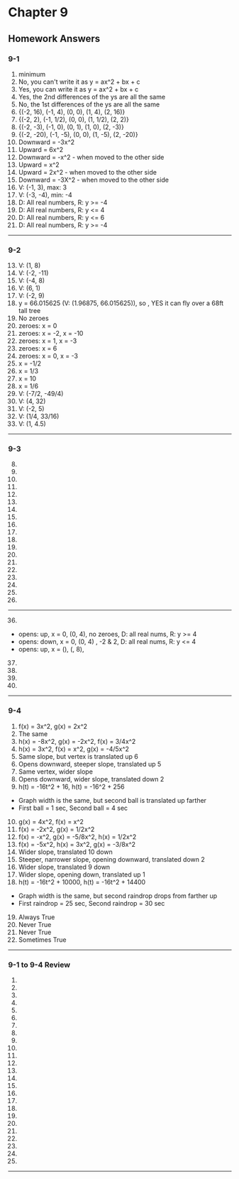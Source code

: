 # Chapter 9

## Homework Answers

### 9-1

1. minimum
2. No, you can't write it as y = ax^2 + bx + c
3. Yes, you can write it as y = ax^2 + bx + c
4. Yes, the 2nd differences of the ys are all the same
5. No, the 1st differences of the ys are all the same
6. {(-2, 16), (-1, 4), (0, 0), (1, 4), (2, 16)}
7. {(-2, 2), (-1, 1/2), (0, 0), (1, 1/2), (2, 2)}
8. {(-2, -3), (-1, 0), (0, 1), (1, 0), (2, -3)}
9. {(-2, -20), (-1, -5), (0, 0), (1, -5), (2, -20)}
10. Downward = -3x^2
11. Upward = 6x^2
12. Downward = -x^2 - when moved to the other side
13. Upward = x^2
14. Upward = 2x^2 - when moved to the other side
15. Downward = -3X^2 - when moved to the other side
16. V: (-1, 3), max: 3
17. V: (-3, -4), min: -4
18. D: All real numbers, R: y >= -4
19. D: All real numbers, R: y <= 4
20. D: All real numbers, R: y <= 6
21. D: All real numbers, R: y >= -4

---

### 9-2

13. V: (1, 8)
14. V: (-2, -11)
15. V: (-4, 8)
16. V: (6, 1)
17. V: (-2, 9)
18. y = 66.015625 (V: (1.96875, 66.015625)), so , YES it can fly over a 68ft tall tree
19. No zeroes
20. zeroes: x = 0
21. zeroes: x = -2, x = -10
22. zeroes: x = 1, x = -3
23. zeroes: x = 6
24. zeroes: x = 0, x = -3
25. x = -1/2
26. x = 1/3
27. x = 10
28. x = 1/6
29. V: (-7/2, -49/4) 
30. V: (4, 32)
31. V: (-2, 5)
32. V: (1/4, 33/16)
33. V: (1, 4.5)

---

### 9-3

8.
9.
10.
11.
12.
13.
14.
15.
16.
17.
18.
19.
20.
21.
22.
23.
24.
25.
26.

---

36.
  - opens: up, x = 0, (0, 4), no zeroes, D: all real nums, R: y >= 4
  - opens: down, x = 0, (0, 4) , -2 & 2, D: all real nums, R: y <= 4
  - opens: up, x = (), (, 8), 
37.
38.
39.
40.

---

### 9-4

1. f(x) = 3x^2, g(x) = 2x^2
2. The same
3. h(x) = -8x^2, g(x) = -2x^2, f(x) = 3/4x^2
4. h(x) = 3x^2, f(x) = x^2, g(x) = -4/5x^2
5. Same slope, but vertex is translated up 6
6. Opens downward, steeper slope, translated up 5
7. Same vertex, wider slope
8. Opens downward, wider slope, translated down 2
9. h(t) = -16t^2 + 16, h(t) = -16^2 + 256 
  - Graph width is the same, but second ball is translated up farther
  - First ball = 1 sec, Second ball = 4 sec
10. g(x) = 4x^2, f(x) = x^2
11. f(x) = -2x^2, g(x) = 1/2x^2
12. f(x) = -x^2, g(x) = -5/8x^2, h(x) = 1/2x^2
13. f(x) = -5x^2, h(x) = 3x^2, g(x) = -3/8x^2
14. Wider slope, translated 10 down
15. Steeper, narrower slope, opening downward, translated down 2
16. Wider slope, translated 9 down
17. Wider slope, opening down, translated up 1
18. h(t) = -16t^2 + 10000, h(t) = -16t^2 + 14400
  - Graph width is the same, but second raindrop drops from farther up
  - First raindrop = 25 sec, Second raindrop = 30 sec
19. Always True
20. Never True
21. Never True
22. Sometimes True

---

### 9-1 to 9-4 Review

1.
2.
3.
4.
5.
6.
7.
8.
9.
10.
11.
12.
13.
14.
15.
16.
17.
18.
19.
20.
21.
22.
23.
24.
25.

---
